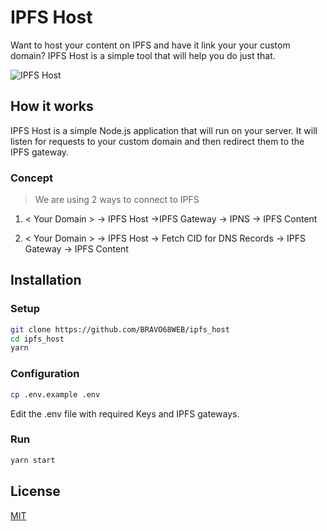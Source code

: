 
#  IPFS Host

Want to host your content on IPFS and have it link your your custom domain? IPFS Host is a simple tool that will help you do just that.

![IPFS Host](https://safe.b68dev.xyz/FRDO0zwP.jpg)

##  How it works

IPFS Host is a simple Node.js application that will run on your server. It will listen for requests to your custom domain and then redirect them to the IPFS gateway.

###  Concept

> We are using 2 ways to connect to IPFS

1.  < Your Domain > -> IPFS Host ->IPFS Gateway -> IPNS -> IPFS Content

2.  < Your Domain > -> IPFS Host -> Fetch CID for DNS Records -> IPFS Gateway -> IPFS Content
 

##  Installation

###  Setup

```bash
git clone https://github.com/BRAVO68WEB/ipfs_host
cd ipfs_host
yarn
```

###  Configuration

```bash
cp .env.example .env
```

Edit the .env file with required Keys and IPFS gateways.
  

###  Run

```bash
yarn start
```

##  License

[MIT](LICENSE)
